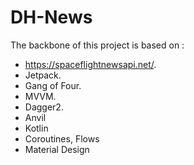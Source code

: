 # DH-News
The backbone of this project is based on :

- https://spaceflightnewsapi.net/.
- Jetpack.
- Gang of Four.
- MVVM.
- Dagger2.
- Anvil
- Kotlin
- Coroutines, Flows
- Material Design

